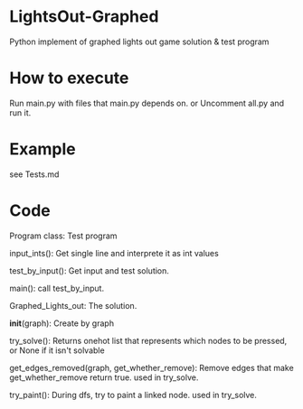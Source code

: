 LightsOut-Graphed
=========
Python implement of graphed lights out game solution &amp; test program

How to execute
==========
Run main.py with files that main.py depends on.
or
Uncomment all.py and run it.

Example
=====
see Tests.md

Code
=====
Program class: Test program

  input_ints(): Get single line and interprete it as int values

  test_by_input(): Get input and test solution.
  
  main(): call test_by_input.


Graphed_Lights_out: The solution.
  
  __init__(graph): Create by graph
  
  try_solve(): Returns onehot list that represents which nodes to be pressed, or None if it isn't solvable
  
  get_edges_removed(graph, get_whether_remove): Remove edges that make get_whether_remove return true. used in try_solve.
  
  try_paint(): During dfs, try to paint a linked node. used in try_solve.
